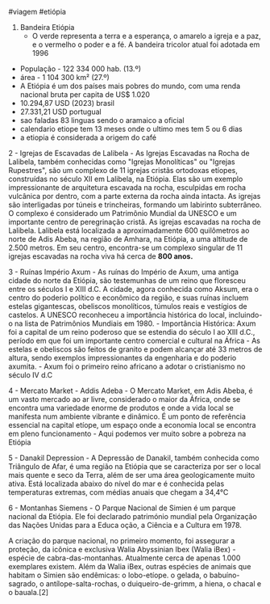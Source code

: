 #viagem
#etiópia

1. Bandeira Etiópia
	- O verde representa a terra e a esperança, o amarelo a igreja e a paz, e o vermelho o poder e a fé. A bandeira tricolor atual foi adotada em 1996

- População - 122 334 000 hab. (13.º) 
- área - 1 104 300 km² (27.º)
- A Etiópia é um dos países mais pobres do mundo, com uma renda nacional bruta per capita de US$ 1.020
- 10.294,87 USD (2023) brasil
- 27.331,21 USD portugual
- sao faladas 83 linguas sendo o aramaico a oficial
- calendario etiope tem 13 meses onde o ultimo mes tem 5 ou 6 dias
- a etiopia é considerada a origem do café

2 - Igrejas de Escavadas de Lalibela
	- As Igrejas Escavadas na Rocha de Lalibela, também conhecidas como "Igrejas Monolíticas" ou "Igrejas Rupestres", são um complexo de 11 igrejas cristãs ortodoxas etíopes, construídas no século XII em Lalibela, na Etiópia. Elas são um exemplo impressionante de arquitetura escavada na rocha, esculpidas em rocha vulcânica por dentro, com a parte externa da rocha ainda intacta. As igrejas são interligadas por túneis e trincheiras, formando um labirinto subterrâneo. O complexo é considerado um Patrimônio Mundial da UNESCO e um importante centro de peregrinação cristã. 
As igrejas escavadas na rocha de Lalibela. Lalibela está localizada a aproximadamente 600 quilômetros ao norte de Adis Abeba, na região de Amhara, na Etiópia, a uma altitude de 2.500 metros. Em seu centro, encontra-se um complexo singular de 11 igrejas escavadas na rocha viva há cerca de **800 anos.**

3 - Ruínas Império Axum
	- As ruínas do Império de Axum, uma antiga cidade do norte da Etiópia, são testemunhas de um reino que floresceu entre os séculos I e XIII d.C. A cidade, agora conhecida como Aksum, era o centro do poderio político e econômico da região, e suas ruínas incluem estelas gigantescas, obeliscos monolíticos, túmulos reais e vestígios de castelos. A UNESCO reconheceu a importância histórica do local, incluindo-o na lista de Patrimônios Mundiais em 1980. 
	- Importância Histórica:
Axum foi a capital de um reino poderoso que se estendia do século I ao XIII d.C., período em que foi um importante centro comercial e cultural na África
	- As estelas e obeliscos são feitos de granito e podem alcançar até 33 metros de altura, sendo exemplos impressionantes da engenharia e do poderio axumita. 
	- Axum foi o primeiro reino africano a adotar o cristianismo no século IV d.C

4 - Mercato Market - Addis Adeba
	- O Mercato Market, em Adis Abeba, é um vasto mercado ao ar livre, considerado o maior da África, onde se encontra uma variedade enorme de produtos e onde a vida local se manifesta num ambiente vibrante e dinâmico. É um ponto de referência essencial na capital etíope, um espaço onde a economia local se encontra em pleno funcionamento
	- Aqui podemos ver muito sobre a pobreza na Etiópia


5 - Danakil Depression
	- A Depressão de Danakil, também conhecida como Triângulo de Afar, é uma região na Etiópia que se caracteriza por ser o local mais quente e seco da Terra, além de ser uma área geologicamente muito ativa. Está localizada abaixo do nível do mar e é conhecida pelas temperaturas extremas, com médias anuais que chegam a 34,4°C

6 - Montanhas Siemens
	- O Parque Nacional de Simien é um parque nacional da Etiópia. Ele foi declarado património mundial pela Organização das Nações Unidas para a Educa oção, a Ciência e a Cultura em 1978.

A criação do parque nacional, no primeiro momento, foi assegurar a proteção, da icônica e exclusiva Walia Abyssinian Ibex (Walia iBex) - espécie de cabra-das-montanhas. Atualmente cerca de apenas 1.000 exemplares existem. Além da Walia iBex, outras espécies de animais que habitam o Simien são endêmicas: o lobo-etíope. o gelada, o babuíno-sagrado, o antílope-salta-rochas, o duiqueiro-de-grimm, a hiena, o chacal e o bauala.[2]